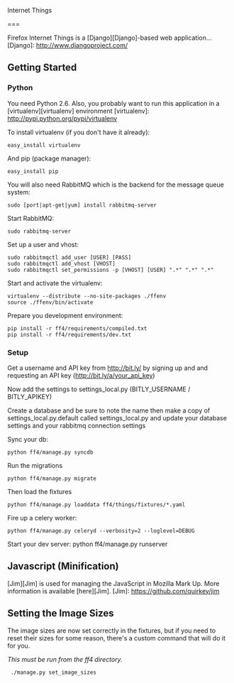 Internet Things

===

Firefox Internet Things is a [Django][Django]-based web application...
[Django]: http://www.djangoproject.com/

Getting Started
---

### Python 

You need Python 2.6. Also, you probably want to run this application in a
[virtualenv][virtualenv] environment
[virtualenv]: http://pypi.python.org/pypi/virtualenv

To install virtualenv (if you don't have it already):

    easy_install virtualenv

And pip (package manager):

    easy_install pip

You will also need RabbitMQ which is the backend for the message queue system:

    sudo [port|apt-get|yum] install rabbitmq-server

Start RabbitMQ:

    sudo rabbitmq-server

Set up a user and vhost:

    sudo rabbitmqctl add_user [USER] [PASS]
    sudo rabbitmqctl add_vhost [VHOST]
    sudo rabbitmqctl set_permissions -p [VHOST] [USER] ".*" ".*" ".*"

Start and activate the virtualenv:

    virtualenv --distribute --no-site-packages ./ffenv
    source ./ffenv/bin/activate

Prepare you development environment:

    pip install -r ff4/requirements/compiled.txt
    pip install -r ff4/requirements/dev.txt

### Setup

Get a username and API key from http://bit.ly/ by signing up and and requesting an API key (http://bit.ly/a/your_api_key)

Now add the settings to settings_local.py (BITLY_USERNAME / BITLY_APIKEY)

Create a database and be sure to note the name then make a copy of settings_local.py.default called settings_local.py and update your database settings and your rabbitmq connection settings

Sync your db:

	python ff4/manage.py syncdb

Run the migrations

    python ff4/manage.py migrate

Then load the fixtures

    python ff4/manage.py loaddata ff4/things/fixtures/*.yaml

Fire up a celery worker:

    python ff4/manage.py celeryd --verbosity=2 --loglevel=DEBUG

Start your dev server:
    python ff4/manage.py runserver



## Javascript (Minification)

[Jim][Jim] is used for managing the JavaScript in Mozilla Mark Up. More information is available [here][Jim].
[Jim]: https://github.com/quirkey/jim

## Setting the Image Sizes

The image sizes are now set correctly in the fixtures, but if you need to reset their sizes for some reason, there's a custom command that will do it for you. 

*This must be run from the ff4 directory.*

     ./manage.py set_image_sizes
     